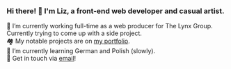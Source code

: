 ### Hi there! 👋 I'm Liz, a front-end web developer and casual artist.

🔭 I’m currently working full-time as a web producer for The Lynx Group. Currently trying to come up with a side project.<br>
🏘️ My notable projects are on [my portfolio](https://lizlorena.com).
<br>
🌱 I’m currently learning German and Polish (slowly).
<br>
💬 Get in touch via [email](mailto:hello@lizlorena.com)!
